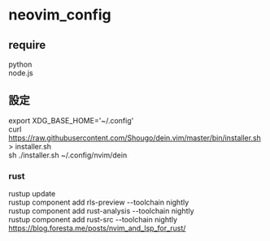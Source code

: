 # neovim_config
## require
python  
node.js

## 設定
export XDG_BASE_HOME='~/.config'  
curl https://raw.githubusercontent.com/Shougo/dein.vim/master/bin/installer.sh > installer.sh  
sh ./installer.sh ~/.config/nvim/dein  

### rust
rustup update  
rustup component add rls-preview --toolchain nightly  
rustup component add rust-analysis --toolchain nightly  
rustup component add rust-src --toolchain nightly  
https://blog.foresta.me/posts/nvim_and_lsp_for_rust/  
